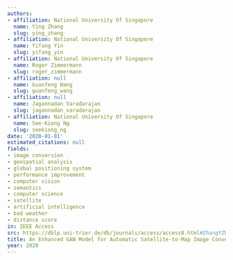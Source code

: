 ```yaml
---
authors:
- affiliation: National University Of Singapore
  name: Ying Zhang
  slug: ying_zhang
- affiliation: National University Of Singapore
  name: Yifang Yin
  slug: yifang_yin
- affiliation: National University Of Singapore
  name: Roger Zimmermann
  slug: roger_zimmermann
- affiliation: null
  name: Guanfeng Wang
  slug: guanfeng_wang
- affiliation: null
  name: Jagannadan Varadarajan
  slug: jagannadan_varadarajan
- affiliation: National University Of Singapore
  name: See-Kiong Ng
  slug: seekiong_ng
date: '2020-01-01'
estimated_citations: null
fields:
- image conversion
- geospatial analysis
- global positioning system
- performance improvement
- computer vision
- semantics
- computer science
- satellite
- artificial intelligence
- bad weather
- distance score
in: IEEE Access
src: https://dblp.uni-trier.de/db/journals/access/access8.html#ZhangYZWVN20
title: An Enhanced GAN Model for Automatic Satellite-to-Map Image Conversion
year: 2020
---
```

